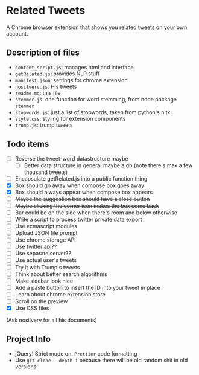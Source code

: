 # Related Tweets

A Chrome browser extension that shows you related tweets on your own account.

## Description of files

- `content_script.js`: manages html and interface
- `getRelated.js`: provides NLP stuff
- `manifest.json`: settings for chrome extension
- `nosilverv.js`: His tweets
- `readme.md`: this file
- `stemmer.js`: one function for word stemming, from node package `stemmer`
- `stopwords.js`: just a list of stopwords, taken from python's nltk
- `style.css`: styling for extension components
- `trump.js`: trump tweets

## Todo items

- [ ] Reverse the tweet-word datastructure maybe
  - [ ] Better data structure in general maybe a db (note there's max a few thousand tweets)
- [ ] Encapsulate getRelated.js into a public function thing
- [x] Box should go away when compose box goes away
- [x] Box should always appear when compose box appears
- [ ] ~~Maybe the suggestion box should have a close button~~
- [ ] ~~Maybe clicking the corner icon makes the box come back~~
- [ ] Bar could be on the side when there's room and below otherwise
- [ ] Write a script to process twitter private data export
- [ ] Use ecmascript modules
- [ ] Upload JSON file prompt
- [ ] Use chrome storage API
- [ ] Use twitter api??
- [ ] Use separate server??
- [ ] Use actual user's tweets
- [ ] Try it with Trump's tweets
- [ ] Think about better search algorithms
- [ ] Make sidebar look nice
- [ ] Add a paste button to insert the ID into your tweet in place
- [ ] Learn about chrome extension store
- [ ] Scroll on the preview
- [x] Use CSS files

(Ask nosilverv for all his documents)

## Project Info

- jQuery! Strict mode on. `Prettier` code formatting
- Use `git clone --depth 1` because there will be old random shit in old versions
